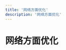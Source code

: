```yaml
---
title: '网络方面优化'
description: '网络方面优化'
---
```


# 网络方面优化

<!-- ### 接口、https、cdn 等

#### eg.

- CDN 的合理使用

  - PUBLIC_URL

- http 缓存

  - 强制缓存，协商缓存

- Service worker 缓存

  - 拦截请求
  - worker box

- 请求分流（降低同一个域名的并发请求）
  - 比如拆分图片请求到别的域名下 -->
